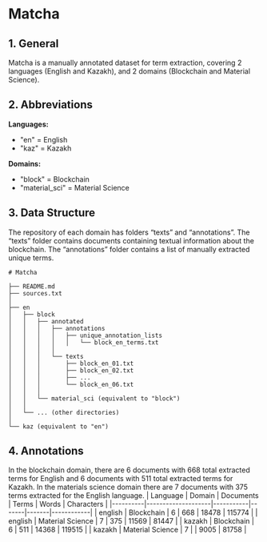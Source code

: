 # Matcha
## 1. General
Matcha is a manually annotated dataset for term extraction, covering 2 languages (English and Kazakh), and 2 domains (Blockchain and Material Science).


## 2. Abbreviations
**Languages:**
* "en" = English
* "kaz" = Kazakh
  
**Domains:**
* "block" = Blockchain
* "material_sci" = Material Science

## 3. Data Structure
The repository of each domain has folders “texts” and “annotations”. The “texts” folder contains documents containing textual information about the blockchain. The “annotations” folder contains a list of manually extracted unique terms.


```
# Matcha

├── README.md  
├── sources.txt  
│  
├── en  
│   ├── block  
│   │   ├── annotated  
│   │   │   ├── annotations  
│   │   │   │   ├── unique_annotation_lists  
│   │   │   │   │   └── block_en_terms.txt  
│   │   │   │  
│   │   │   └── texts  
│   │   │       ├── block_en_01.txt  
│   │   │       ├── block_en_02.txt  
│   │   │       ├── ...  
│   │   │       └── block_en_06.txt  
│   │   │  
│   │   └── material_sci (equivalent to "block")  
│   │  
│   └── ... (other directories)  
│  
└── kaz (equivalent to "en")  
```


## 4. Annotations 
In the blockchain domain, there are 6 documents with 668 total extracted terms for English and 6 documents with 511 total extracted terms for Kazakh. In the materials science domain there are 7 documents with 375 terms extracted for the English language.
| Language | Domain            | Documents | Terms | Words | Characters |
|----------|--------------------|-----------|-------|-------|------------|
| english  | Blockchain        | 6         | 668   | 18478 | 115774     |
| english  | Material Science  | 7         | 375   | 11569 | 81447      |
| kazakh   | Blockchain        | 6         | 511   | 14368 | 119515     |
| kazakh   | Material Science  | 7         |       | 9005  | 81758      |


